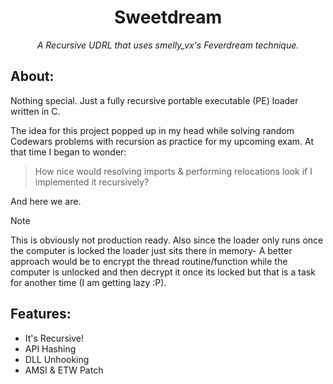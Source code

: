 <div align=center>
   <h1>Sweetdream</h1>
   <i><p>A Recursive UDRL that uses smelly_vx's Feverdream technique.</p></i>
</div>

## About:

Nothing special. Just a fully recursive portable executable (PE) loader written in C. 

The idea for this project popped up in my head while solving random Codewars 
problems with recursion as practice for my upcoming exam. At that time I began to wonder:

> How nice would resolving imports & performing relocations look if I implemented it recursively? 

And here we are.

>[!NOTE]
> This is obviously not production ready. Also since the loader only runs once the computer is locked the loader just sits there in memory- A better approach would be to encrypt the thread routine/function while the computer is unlocked and then decrypt it once its locked but that is a task for another time (I am getting lazy :P).

## Features:
- It's Recursive!
- API Hashing
- DLL Unhooking
- AMSI & ETW Patch
<!-- - No CRT <- In Progress -->
<!-- - Anti-Debugging using smelly_vx's `feverdream` technique (code runs only once machine is locked)-->

<!--
Add screenshots here once its fully done and working :)
-->
